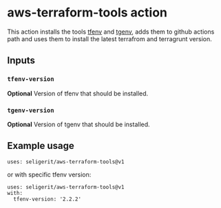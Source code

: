 # aws-terraform-tools action

This action installs the tools [tfenv](https://github.com/tfutils/tfenv) and [tgenv](https://github.com/taosmountain/tgenv), adds them to github actions path and uses them to install the latest terrafrom and terragrunt version.

## Inputs

### `tfenv-version`

**Optional** Version of tfenv that should be installed.

### `tgenv-version`

**Optional** Version of tgenv that should be installed.

## Example usage
```
uses: seligerit/aws-terraform-tools@v1
```

or with specific tfenv version:

```
uses: seligerit/aws-terraform-tools@v1
with:
  tfenv-version: '2.2.2'
```

